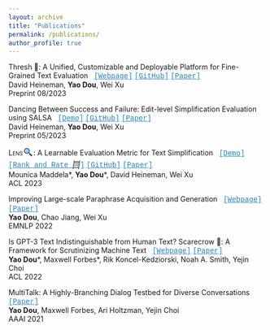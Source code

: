 ```yaml
---
layout: archive
title: "Publications"
permalink: /publications/
author_profile: true
---
```


Thresh 🌾: A Unified, Customizable and Deployable Platform for Fine-Grained Text Evaluation &nbsp; <a href="https://thresh.tools/" style="font-family: 'Courier New'; color: #2980B9;">[Webpage]</a> <a href="https://github.com/davidheineman/thresh" style="font-family: 'Courier New'; color: #2980B9;">[GitHub]</a> <a href="https://arxiv.org/abs/2308.06953" style="font-family: 'Courier New'; color: #2980B9;">[Paper]</a> \
David Heineman, **Yao Dou**, Wei Xu\
Preprint 08/2023

Dancing Between Success and Failure: Edit-level Simplification Evaluation using SALSA &nbsp; <a href="https://thresh.tools/?t=salsa" style="font-family: 'Courier New'; color: #2980B9;">[Demo]</a> <a href="https://github.com/davidheineman/salsa" style="font-family: 'Courier New'; color: #2980B9;">[GitHub]</a> <a href="https://arxiv.org/abs/2305.14458" style="font-family: 'Courier New'; color: #2980B9;">[Paper]</a> \
David Heineman, **Yao Dou**, Wei Xu\
Preprint 05/2023

<span style="font-variant: small-caps;">Lens</span><img src="../images/lens_logo.png" align="middle" style="vertical-align: middle; width: 21px; margin-bottom:5px;"/>: A Learnable Evaluation Metric for Text Simplification &nbsp; <a href="http://lens-score.com/" style="font-family: 'Courier New'; color: #2980B9;">[Demo]</a> <a href="http://rank-and-rate.com/" style="font-family: 'Courier New'; color: #2980B9;">[Rank and Rate <img src="../images/rank_and_rate_logo_v3.png" align="middle" style="vertical-align: middle; width: 15px; margin-bottom:2px;"/>]</a> <a href="https://github.com/Yao-Dou/LENS" style="font-family: 'Courier New'; color: #2980B9;">[GitHub]</a> <a href="https://arxiv.org/abs/2212.09739" style="font-family: 'Courier New'; color: #2980B9;">[Paper]</a> \
Mounica Maddela\*, **Yao Dou**\*, David Heineman, Wei Xu\
ACL 2023

Improving Large-scale Paraphrase Acquisition and Generation &nbsp; <a href="http://twitter-paraphrase.com/" style="font-family: 'Courier New'; color: #2980B9;">[Webpage]</a>  <a href="https://arxiv.org/abs/2210.03235" style="font-family: 'Courier New'; color: #2980B9;">[Paper]</a> \
**Yao Dou**, Chao Jiang, Wei Xu\
EMNLP 2022

Is GPT-3 Text Indistinguishable from Human Text? Scarecrow 🎃: A Framework for Scrutinizing Machine Text &nbsp; <a href="https://yao-dou.github.io/scarecrow/" style="font-family: 'Courier New'; color: #2980B9;">[Webpage]</a> <a href="https://arxiv.org/abs/2107.01294" style="font-family: 'Courier New'; color: #2980B9;">[Paper]</a> \
**Yao Dou**\*, Maxwell Forbes\*, Rik Koncel-Kedziorski, Noah A. Smith, Yejin Choi\
ACL 2022

MultiTalk: A Highly-Branching Dialog Testbed for Diverse Conversations <a href="https://arxiv.org/abs/2102.01263" style="font-family: 'Courier New'; color: #2980B9;">[Paper]</a>\
**Yao Dou**, Maxwell Forbes, Ari Holtzman, Yejin Choi\
AAAI 2021
